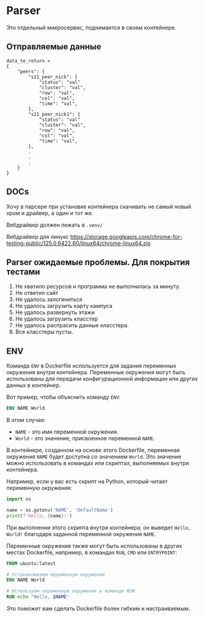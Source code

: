 # Parser

Это отдельный микросервис, поднимается в своем контейнере.

## Отправляемые данные
```
data_to_return =
{
	"peers": { 
		"s21_peer_nick": {
			"status": "val"
			"cluster": "val",
			"row": "val",
			"col": "val",
			"time": "val",
		},
		"s21_peer_nick1": {
			"status": "val"
			"cluster": "val",
			"row": "val",
			"col": "val",
			"time": "val",
		},
		.
		.	
		.
	}
}
```
## DOCs

Хочу в парсере при установке контейнера скачивать не самый новый хром и драйвер, а один и тот же.

Вебдрайвер должен лежать в `.venv/`

Вебдрайвер для линукс 
https://storage.googleapis.com/chrome-for-testing-public/125.0.6422.60/linux64/chrome-linux64.zip


## Parser ожидаемые проблемы. Для покрытия тестами

1. Не хватило ресурсов и программа не выполнилась за минуту.
2. Не ответил сайт
3. Не удалось залогиниться
4. Не удалось загрузить карту кампуса
5. Не удалось развернуть этажи
6. Не удалось загрузить класстер 
7. Не удалось распрасить данные класстера.
8. Все класстеры пусты.


## ENV

Команда `ENV` в Dockerfile используется для задания переменных окружения внутри контейнера. Переменные окружения могут быть использованы для передачи конфигурационной информации или других данных в контейнер.

Вот пример, чтобы объяснить команду `ENV`:

```Dockerfile
ENV NAME World
```

В этом случае:

- `NAME` - это имя переменной окружения.
- `World` - это значение, присвоенное переменной `NAME`.

В контейнере, созданном на основе этого Dockerfile, переменная окружения `NAME` будет доступна со значением `World`. Это значение можно использовать в командах или скриптах, выполняемых внутри контейнера.

Например, если у вас есть скрипт на Python, который читает переменную окружения:

```python
import os

name = os.getenv('NAME', 'DefaultName')
print(f'Hello, {name}!')
```

При выполнении этого скрипта внутри контейнера, он выведет `Hello, World!` благодаря заданной переменной окружения `NAME`.

Переменные окружения также могут быть использованы в других местах Dockerfile, например, в командах `RUN`, `CMD` или `ENTRYPOINT`:

```Dockerfile
FROM ubuntu:latest

# Устанавливаем переменную окружения
ENV NAME World

# Используем переменную окружения в команде RUN
RUN echo "Hello, $NAME"
```

Это поможет вам сделать Dockerfile более гибким и настраиваемым.
